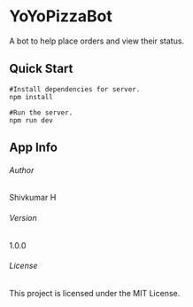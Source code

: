 # YoYoPizzaBot
A bot to help place orders and view their status.

## Quick Start

```
#Install dependencies for server.
npm install

#Run the server.
npm run dev
```

## App Info

###### Author

Shivkumar H

###### Version

1.0.0

###### License

This project is licensed under the MIT License.

